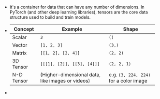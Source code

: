 - it's a container for data that can have any number of dimensions. In PyTorch (and other deep learning libraries), tensors are the core data structure used to build and train models.
- | Concept | Example | Shape |
  | ---- | ---- | ---- |
  | Scalar | `3` | `()` |
  | Vector | `[1, 2, 3]` | `(3,)` |
  | Matrix | `[[1, 2], [3, 4]]` | `(2, 2)` |
  | 3D Tensor | `[[[1], [2]], [[3], [4]]]` | `(2, 2, 1)` |
  | N-D Tensor | (Higher-dimensional data, like images or videos) | e.g. `(3, 224, 224)` for a color image |
-